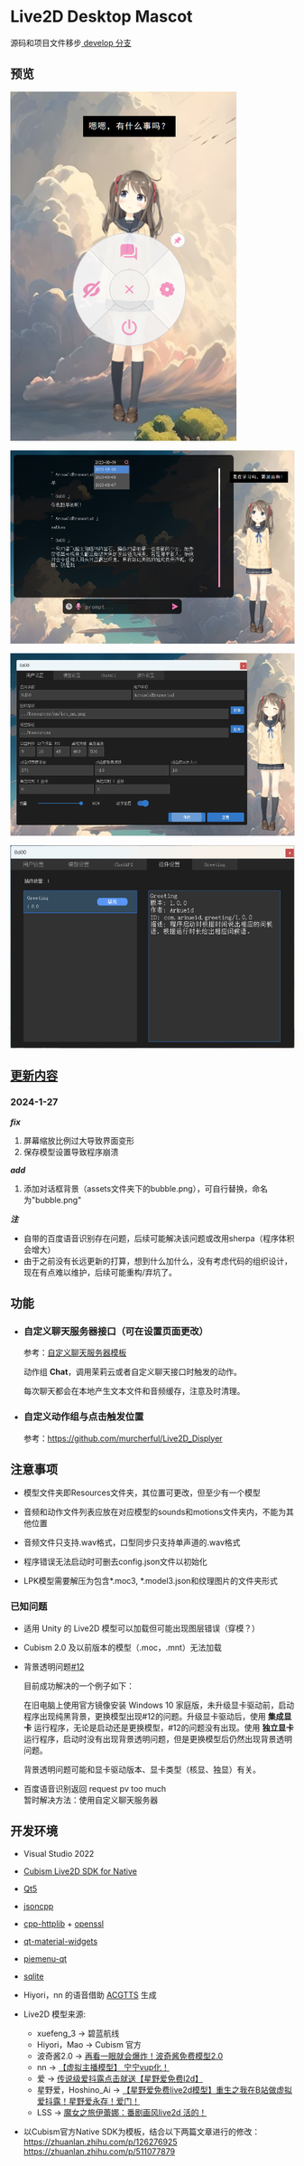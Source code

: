 # Live2D Desktop Mascot

源码和项目文件移步[ develop 分支](https://github.com/Arkueid/Live2DMascot/tree/develop)

## 预览

![预览1](/sample_images/preview1.png)

![预览2](/sample_images/preview2.png)

![预览3](/sample_images/preview3.png)

![预览3](/sample_images/plugin-demo2.png)


## [更新内容](CHANGELOG.md)
### 2024-1-27
***fix***  
1. 屏幕缩放比例过大导致界面变形
2. 保存模型设置导致程序崩溃

***add***  
1. 添加对话框背景（assets文件夹下的bubble.png），可自行替换，命名为"bubble.png" 

***注***
* 自带的百度语音识别存在问题，后续可能解决该问题或改用sherpa（程序体积会增大）
* 由于之前没有长远更新的打算，想到什么加什么，没有考虑代码的组织设计，现在有点难以维护，后续可能重构/弃坑了。

## 功能

* ### 自定义聊天服务器接口（可在设置页面更改）
  
	参考：[自定义聊天服务器模板](dev-server/dev-server.py)

	动作组 **Chat**，调用茉莉云或者自定义聊天接口时触发的动作。

	每次聊天都会在本地产生文本文件和音频缓存，注意及时清理。

* ### 自定义动作组与点击触发位置


  参考：https://github.com/murcherful/Live2D_Displyer


## 注意事项

* 模型文件夹即Resources文件夹，其位置可更改，但至少有一个模型

* 音频和动作文件列表应放在对应模型的sounds和motions文件夹内，不能为其他位置  

* 音频文件只支持.wav格式，口型同步只支持单声道的.wav格式

* 程序错误无法启动时可删去config.json文件以初始化

* LPK模型需要解压为包含*.moc3, *.model3.json和纹理图片的文件夹形式

### 已知问题
- 适用 Unity 的 Live2D 模型可以加载但可能出现图层错误（穿模？）
- Cubism 2.0 及以前版本的模型（.moc，.mnt）无法加载
- 背景透明问题[#12](https://github.com/Arkueid/DesktopLive2D/issues/12) 

	目前成功解决的一个例子如下：

	在旧电脑上使用官方镜像安装 Windows 10 家庭版，未升级显卡驱动前，启动程序出现纯黑背景，更换模型出现#12的问题。升级显卡驱动后，使用 **集成显卡** 运行程序，无论是启动还是更换模型，#12的问题没有出现。使用 **独立显卡** 运行程序，启动时没有出现背景透明问题，但是更换模型后仍然出现背景透明问题。

	背景透明问题可能和显卡驱动版本、显卡类型（核显、独显）有关。
- 百度语音识别返回 request pv too much  
	暂时解决方法：使用自定义聊天服务器
## 开发环境
* Visual Studio 2022
* [Cubism Live2D SDK for Native]
* [Qt5](https://www.qt.io/download-qt-installer?hsCtaTracking=99d9dd4f-5681-48d2-b096-470725510d34%7C074ddad0-fdef-4e53-8aa8-5e8a876d6ab4)  
* [jsoncpp]  
* [cpp-httplib] + [openssl](https://slproweb.com/products/Win32OpenSSL.html)  
* [qt-material-widgets](https://github.com/laserpants/qt-material-widgets)
* [piemenu-qt](https://github.com/SimonBuxx/piemenu-qt)
* [sqlite](https://www.sqlite.org/download.html)
* Hiyori，nn 的语音借助 [ACGTTS] 生成  
* Live2D 模型来源:  
	* xuefeng_3 -> 碧蓝航线  
	* Hiyori，Mao -> Cubism 官方   
	* 波奇酱2.0 -> [再看一眼就会爆炸！波奇酱免费模型2.0](https://www.bilibili.com/video/BV1PY411k7Kj)  
	* nn -> [【虚拟主播模型】 宁宁vup化！](https://www.bilibili.com/video/BV1s7411d7y9)
	* 爱 -> [传说级爱抖露点击就送【星野爱免费l2d】](https://www.bilibili.com/video/BV1g24y1F73e)
	* 星野爱，Hoshino_Ai -> [【星野爱免费live2d模型】重生之我在B站做虚拟爱抖露！星野爱永存！爱门！](https://www.bilibili.com/video/BV1Us4y1c7P4)
	* LSS -> [魔女之旅伊蕾娜：番剧画风live2d 活的！](https://www.bilibili.com/video/BV1KU4y1x7ep)  

* 
	以Cubism官方Native SDK为模板，结合以下两篇文章进行的修改：  
	https://zhuanlan.zhihu.com/p/126276925  
	https://zhuanlan.zhihu.com/p/511077879 

[cpp-httplib]:https://github.com/yhirose/cpp-httplib
[jsoncpp]:https://github.com/open-source-parsers/jsoncpp
[Cubism Live2D SDK for Native]:https://www.live2d.com/download/cubism-sdk/

[ACGTTS]:https://github.com/chinoll/ACGTTS  
